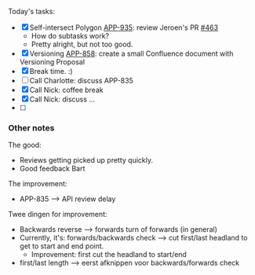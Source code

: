 Today's tasks:
- [x] Self-intersect Polygon [APP-935](https://agxeed.atlassian.net/browse/APP-894): review Jeroen's PR [#463](https://bitbucket.org/agxeed/agx_routing/pull-requests/463)
    - How do subtasks work?
    - Pretty alright, but not too good.
- [x] Versioning [APP-858](https://agxeed.atlassian.net/browse/APP-858): create a small Confluence document with Versioning Proposal
- [x] Break time. :)
- [ ] Call Charlotte: discuss APP-835
- [x] Call Nick: coffee break
- [x] Call Nick: discuss ...
- [ ]  

### Other notes

The good:
- Reviews getting picked up pretty quickly.
- Good feedback Bart


The improvement:
- APP-835 --> API review delay



Twee dingen for improvement:
- Backwards reverse --> forwards turn of forwards (in general)
- Currently, it's: forwards/backwards check --> cut first/last headland to get to start and end point.
    - Improvement: first cut the headland to start/end
- first/last length --> eerst afknippen voor backwards/forwards check

